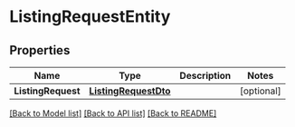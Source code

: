 # ListingRequestEntity

## Properties

Name | Type | Description | Notes
------------ | ------------- | ------------- | -------------
**ListingRequest** | [**ListingRequestDto**](ListingRequestDTO.md) |  | [optional] 

[[Back to Model list]](../README.md#documentation-for-models) [[Back to API list]](../README.md#documentation-for-api-endpoints) [[Back to README]](../README.md)


